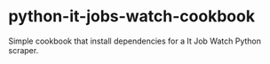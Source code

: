 # python-it-jobs-watch-cookbook

Simple cookbook that install dependencies for a It Job Watch Python scraper.
